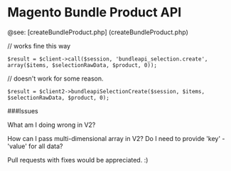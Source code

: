 # Magento Bundle Product API

@see: [createBundleProduct.php] (createBundleProduct.php)

// works fine this way

```$result = $client->call($session, 'bundleapi_selection.create', array($items, $selectionRawData, $product, 0));```

// doesn't work for some reason.

```$result = $client2->bundleapiSelectionCreate($session, $items, $selectionRawData, $product, 0);```

###Issues

What am I doing wrong in V2?

How can I pass multi-dimensional array in V2? Do I need to provide 'key' - 'value' for all data?

Pull requests with fixes would be appreciated. :)
